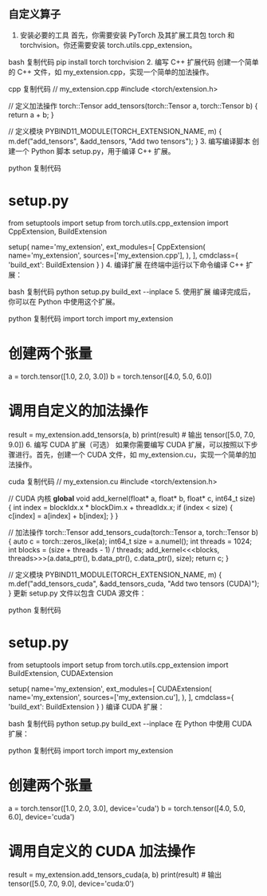 ## 自定义算子
1. 安装必要的工具
首先，你需要安装 PyTorch 及其扩展工具包 torch 和 torchvision。你还需要安装 torch.utils.cpp_extension。

bash
复制代码
pip install torch torchvision
2. 编写 C++ 扩展代码
创建一个简单的 C++ 文件，如 my_extension.cpp，实现一个简单的加法操作。

cpp
复制代码
// my_extension.cpp
#include <torch/extension.h>

// 定义加法操作
torch::Tensor add_tensors(torch::Tensor a, torch::Tensor b) {
    return a + b;
}

// 定义模块
PYBIND11_MODULE(TORCH_EXTENSION_NAME, m) {
    m.def("add_tensors", &add_tensors, "Add two tensors");
}
3. 编写编译脚本
创建一个 Python 脚本 setup.py，用于编译 C++ 扩展。

python
复制代码
# setup.py
from setuptools import setup
from torch.utils.cpp_extension import CppExtension, BuildExtension

setup(
    name='my_extension',
    ext_modules=[
        CppExtension(
            name='my_extension',
            sources=['my_extension.cpp'],
        ),
    ],
    cmdclass={
        'build_ext': BuildExtension
    }
)
4. 编译扩展
在终端中运行以下命令编译 C++ 扩展：

bash
复制代码
python setup.py build_ext --inplace
5. 使用扩展
编译完成后，你可以在 Python 中使用这个扩展。

python
复制代码
import torch
import my_extension

# 创建两个张量
a = torch.tensor([1.0, 2.0, 3.0])
b = torch.tensor([4.0, 5.0, 6.0])

# 调用自定义的加法操作
result = my_extension.add_tensors(a, b)
print(result)  # 输出 tensor([5.0, 7.0, 9.0])
6. 编写 CUDA 扩展（可选）
如果你需要编写 CUDA 扩展，可以按照以下步骤进行。首先，创建一个 CUDA 文件，如 my_extension.cu，实现一个简单的加法操作。

cuda
复制代码
// my_extension.cu
#include <torch/extension.h>

// CUDA 内核
__global__ void add_kernel(float* a, float* b, float* c, int64_t size) {
    int index = blockIdx.x * blockDim.x + threadIdx.x;
    if (index < size) {
        c[index] = a[index] + b[index];
    }
}

// 加法操作
torch::Tensor add_tensors_cuda(torch::Tensor a, torch::Tensor b) {
    auto c = torch::zeros_like(a);
    int64_t size = a.numel();
    int threads = 1024;
    int blocks = (size + threads - 1) / threads;
    add_kernel<<<blocks, threads>>>(a.data_ptr<float>(), b.data_ptr<float>(), c.data_ptr<float>(), size);
    return c;
}

// 定义模块
PYBIND11_MODULE(TORCH_EXTENSION_NAME, m) {
    m.def("add_tensors_cuda", &add_tensors_cuda, "Add two tensors (CUDA)");
}
更新 setup.py 文件以包含 CUDA 源文件：

python
复制代码
# setup.py
from setuptools import setup
from torch.utils.cpp_extension import BuildExtension, CUDAExtension

setup(
    name='my_extension',
    ext_modules=[
        CUDAExtension(
            name='my_extension',
            sources=['my_extension.cu'],
        ),
    ],
    cmdclass={
        'build_ext': BuildExtension
    }
)
编译 CUDA 扩展：

bash
复制代码
python setup.py build_ext --inplace
在 Python 中使用 CUDA 扩展：

python
复制代码
import torch
import my_extension

# 创建两个张量
a = torch.tensor([1.0, 2.0, 3.0], device='cuda')
b = torch.tensor([4.0, 5.0, 6.0], device='cuda')

# 调用自定义的 CUDA 加法操作
result = my_extension.add_tensors_cuda(a, b)
print(result)  # 输出 tensor([5.0, 7.0, 9.0], device='cuda:0')